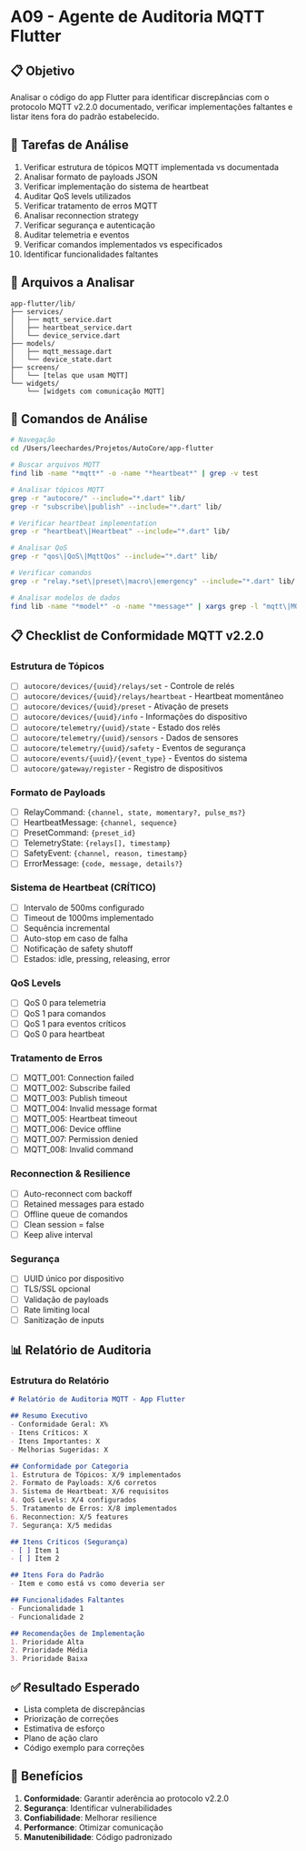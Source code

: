 # A09 - Agente de Auditoria MQTT Flutter

## 📋 Objetivo
Analisar o código do app Flutter para identificar discrepâncias com o protocolo MQTT v2.2.0 documentado, verificar implementações faltantes e listar itens fora do padrão estabelecido.

## 🎯 Tarefas de Análise
1. Verificar estrutura de tópicos MQTT implementada vs documentada
2. Analisar formato de payloads JSON
3. Verificar implementação do sistema de heartbeat
4. Auditar QoS levels utilizados
5. Verificar tratamento de erros MQTT
6. Analisar reconnection strategy
7. Verificar segurança e autenticação
8. Auditar telemetria e eventos
9. Verificar comandos implementados vs especificados
10. Identificar funcionalidades faltantes

## 📁 Arquivos a Analisar
```
app-flutter/lib/
├── services/
│   ├── mqtt_service.dart
│   ├── heartbeat_service.dart
│   └── device_service.dart
├── models/
│   ├── mqtt_message.dart
│   └── device_state.dart
├── screens/
│   └── [telas que usam MQTT]
└── widgets/
    └── [widgets com comunicação MQTT]
```

## 🔧 Comandos de Análise
```bash
# Navegação
cd /Users/leechardes/Projetos/AutoCore/app-flutter

# Buscar arquivos MQTT
find lib -name "*mqtt*" -o -name "*heartbeat*" | grep -v test

# Analisar tópicos MQTT
grep -r "autocore/" --include="*.dart" lib/
grep -r "subscribe\|publish" --include="*.dart" lib/

# Verificar heartbeat implementation
grep -r "heartbeat\|Heartbeat" --include="*.dart" lib/

# Analisar QoS
grep -r "qos\|QoS\|MqttQos" --include="*.dart" lib/

# Verificar comandos
grep -r "relay.*set\|preset\|macro\|emergency" --include="*.dart" lib/

# Analisar modelos de dados
find lib -name "*model*" -o -name "*message*" | xargs grep -l "mqtt\|MQTT"
```

## 📋 Checklist de Conformidade MQTT v2.2.0

### Estrutura de Tópicos
- [ ] `autocore/devices/{uuid}/relays/set` - Controle de relés
- [ ] `autocore/devices/{uuid}/relays/heartbeat` - Heartbeat momentâneo
- [ ] `autocore/devices/{uuid}/preset` - Ativação de presets
- [ ] `autocore/devices/{uuid}/info` - Informações do dispositivo
- [ ] `autocore/telemetry/{uuid}/state` - Estado dos relés
- [ ] `autocore/telemetry/{uuid}/sensors` - Dados de sensores
- [ ] `autocore/telemetry/{uuid}/safety` - Eventos de segurança
- [ ] `autocore/events/{uuid}/{event_type}` - Eventos do sistema
- [ ] `autocore/gateway/register` - Registro de dispositivos

### Formato de Payloads
- [ ] RelayCommand: `{channel, state, momentary?, pulse_ms?}`
- [ ] HeartbeatMessage: `{channel, sequence}`
- [ ] PresetCommand: `{preset_id}`
- [ ] TelemetryState: `{relays[], timestamp}`
- [ ] SafetyEvent: `{channel, reason, timestamp}`
- [ ] ErrorMessage: `{code, message, details?}`

### Sistema de Heartbeat (CRÍTICO)
- [ ] Intervalo de 500ms configurado
- [ ] Timeout de 1000ms implementado
- [ ] Sequência incremental
- [ ] Auto-stop em caso de falha
- [ ] Notificação de safety shutoff
- [ ] Estados: idle, pressing, releasing, error

### QoS Levels
- [ ] QoS 0 para telemetria
- [ ] QoS 1 para comandos
- [ ] QoS 1 para eventos críticos
- [ ] QoS 0 para heartbeat

### Tratamento de Erros
- [ ] MQTT_001: Connection failed
- [ ] MQTT_002: Subscribe failed
- [ ] MQTT_003: Publish timeout
- [ ] MQTT_004: Invalid message format
- [ ] MQTT_005: Heartbeat timeout
- [ ] MQTT_006: Device offline
- [ ] MQTT_007: Permission denied
- [ ] MQTT_008: Invalid command

### Reconnection & Resilience
- [ ] Auto-reconnect com backoff
- [ ] Retained messages para estado
- [ ] Offline queue de comandos
- [ ] Clean session = false
- [ ] Keep alive interval

### Segurança
- [ ] UUID único por dispositivo
- [ ] TLS/SSL opcional
- [ ] Validação de payloads
- [ ] Rate limiting local
- [ ] Sanitização de inputs

## 📊 Relatório de Auditoria

### Estrutura do Relatório
```markdown
# Relatório de Auditoria MQTT - App Flutter

## Resumo Executivo
- Conformidade Geral: X%
- Itens Críticos: X
- Itens Importantes: X
- Melhorias Sugeridas: X

## Conformidade por Categoria
1. Estrutura de Tópicos: X/9 implementados
2. Formato de Payloads: X/6 corretos
3. Sistema de Heartbeat: X/6 requisitos
4. QoS Levels: X/4 configurados
5. Tratamento de Erros: X/8 implementados
6. Reconnection: X/5 features
7. Segurança: X/5 medidas

## Itens Críticos (Segurança)
- [ ] Item 1
- [ ] Item 2

## Itens Fora do Padrão
- Item e como está vs como deveria ser

## Funcionalidades Faltantes
- Funcionalidade 1
- Funcionalidade 2

## Recomendações de Implementação
1. Prioridade Alta
2. Prioridade Média
3. Prioridade Baixa
```

## ✅ Resultado Esperado
- Lista completa de discrepâncias
- Priorização de correções
- Estimativa de esforço
- Plano de ação claro
- Código exemplo para correções

## 🚀 Benefícios
1. **Conformidade**: Garantir aderência ao protocolo v2.2.0
2. **Segurança**: Identificar vulnerabilidades
3. **Confiabilidade**: Melhorar resilience
4. **Performance**: Otimizar comunicação
5. **Manutenibilidade**: Código padronizado